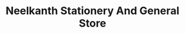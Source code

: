 ---
title: "Neelkanth Stationery And General Store"
url: /indore/neelkanth-stationery-and-general-store/
shop: Schreibwaren
---